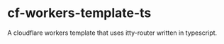 # cf-workers-template-ts
A cloudflare workers template that uses itty-router written in typescript.
